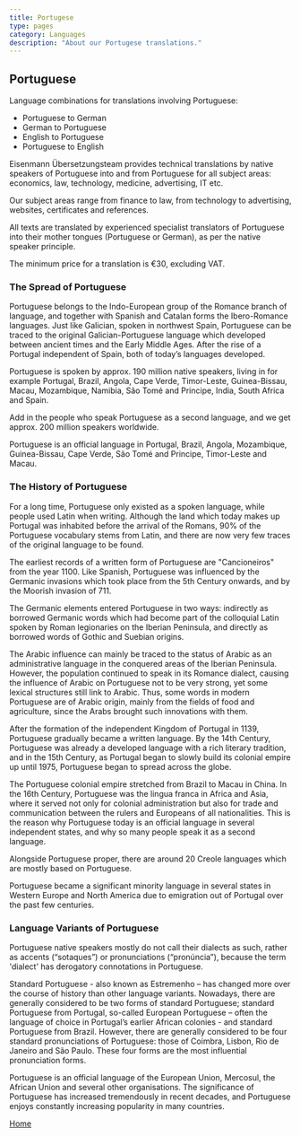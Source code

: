 ```yaml
---
title: Portugese
type: pages
category: Languages
description: "About our Portugese translations."
---
```

## Portuguese

Language combinations for translations involving Portuguese:
- Portuguese to German
- German to Portuguese
- English to Portuguese
- Portuguese to English

Eisenmann Übersetzungsteam provides technical translations by native speakers of Portuguese into and from Portuguese for all subject areas: economics, law, technology, medicine, advertising, IT etc.

Our subject areas range from finance to law, from technology to advertising, websites, certificates and references.

All texts are translated by experienced specialist translators of Portuguese into their mother tongues (Portuguese or German), as per the native speaker principle.

The minimum price for a translation is €30, excluding VAT.

### The Spread of Portuguese
Portuguese belongs to the Indo-European group of the Romance branch of language, and together with Spanish and Catalan forms the Ibero-Romance languages. Just like Galician, spoken in northwest Spain, Portuguese can be traced to the original Galician-Portuguese language which developed between ancient times and the Early Middle Ages. After the rise of a Portugal independent of Spain, both of today’s languages developed.

Portuguese is spoken by approx. 190 million native speakers, living in for example Portugal, Brazil, Angola, Cape Verde, Timor-Leste, Guinea-Bissau, Macau, Mozambique, Namibia, São Tomé and Principe, India, South Africa and Spain.

Add in the people who speak Portuguese as a second language, and we get approx. 200 million speakers worldwide.

Portuguese is an official language in Portugal, Brazil, Angola, Mozambique, Guinea-Bissau, Cape Verde, São Tomé and Principe, Timor-Leste and Macau.

### The History of Portuguese
For a long time, Portuguese only existed as a spoken language, while people used Latin when writing. Although the land which today makes up Portugal was inhabited before the arrival of the Romans, 90% of the Portuguese vocabulary stems from Latin, and there are now very few traces of the original language to be found.

The earliest records of a written form of Portuguese are "Cancioneiros" from the year 1100. Like Spanish, Portuguese was influenced by the Germanic invasions which took place from the 5th Century onwards, and by the Moorish invasion of 711.

The Germanic elements entered Portuguese in two ways: indirectly as borrowed Germanic words which had become part of the colloquial Latin spoken by Roman legionaries on the Iberian Peninsula, and directly as borrowed words of Gothic and Suebian origins.

The Arabic influence can mainly be traced to the status of Arabic as an administrative language in the conquered areas of the Iberian Peninsula. However, the population continued to speak in its Romance dialect, causing the influence of Arabic on Portuguese not to be very strong, yet some lexical structures still link to Arabic. Thus, some words in modern Portuguese are of Arabic origin, mainly from the fields of food and agriculture, since the Arabs brought such innovations with them.

After the formation of the independent Kingdom of Portugal in 1139, Portuguese gradually became a written language. By the 14th Century, Portuguese was already a developed language with a rich literary tradition, and in the 15th Century, as Portugal began to slowly build its colonial empire up until 1975, Portuguese began to spread across the globe.

The Portuguese colonial empire stretched from Brazil to Macau in China. In the 16th Century, Portuguese was the lingua franca in Africa and Asia, where it served not only for colonial administration but also for trade and communication between the rulers and Europeans of all nationalities. This is the reason why Portuguese today is an official language in several independent states, and why so many people speak it as a second language.

Alongside Portuguese proper, there are around 20 Creole languages which are mostly based on Portuguese.

Portuguese became a significant minority language in several states in Western Europe and North America due to emigration out of Portugal over the past few centuries.

### Language Variants of Portuguese
Portuguese native speakers mostly do not call their dialects as such, rather as accents (“sotaques”) or pronunciations (“pronúncia”), because the term 'dialect' has derogatory connotations in Portuguese.

Standard Portuguese - also known as Estremenho – has changed more over the course of history than other language variants. Nowadays, there are generally considered to be two forms of standard Portuguese; standard Portuguese from Portugal, so-called European Portuguese – often the language of choice in Portugal’s earlier African colonies - and standard Portuguese from Brazil. However, there are generally considered to be four standard pronunciations of Portuguese: those of Coimbra, Lisbon, Rio de Janeiro and São Paulo. These four forms are the most influential pronunciation forms.

Portuguese is an official language of the European Union, Mercosul, the African Union and several other organisations. The significance of Portuguese has increased tremendously in recent decades, and Portuguese enjoys constantly increasing popularity in many countries.

[Home](/about/landing)